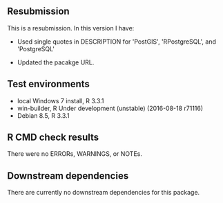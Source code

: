 ## Resubmission
This is a resubmission. In this version I have:

* Used single quotes in DESCRIPTION for 'PostGIS', 'RPostgreSQL', and 'PostgreSQL'

* Updated the pacakge URL.

## Test environments
* local Windows 7 install, R 3.3.1
* win-builder, R Under development (unstable) (2016-08-18 r71116)
* Debian 8.5, R 3.3.1

## R CMD check results
There were no ERRORs, WARNINGS, or NOTEs.

## Downstream dependencies
There are currently no downstream dependencies for this package.